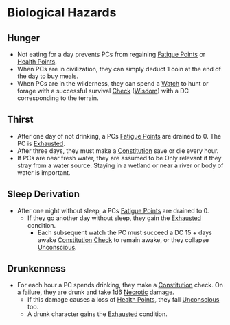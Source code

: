 # Biological Hazards

## Hunger
- Not eating for a day prevents PCs from regaining [Fatigue Points](../Player%20Characters/Derived%20Statistics/Fatigue%20Points.md) or [Health Points](../Player%20Characters/Derived%20Statistics/Health%20Points.md). 
- When PCs are in civilization, they can simply deduct 1 coin at the end of the day to buy meals.
- When PCs are in the wilderness, they can spend a [Watch](../Game%20Procedures/Watches.md) to hunt or forage with a successful survival [Check](../Game%20Procedures/Check.md) ([Wisdom](../Player%20Characters/Chosen%20Statistics/Wisdom.md)) with a DC corresponding to the terrain.

## Thirst
- After one day of not drinking, a PCs [Fatigue Points](../Player%20Characters/Derived%20Statistics/Fatigue%20Points.md) are drained to 0. The PC is [Exhausted](../Conditions/Exhausted.md).
- After three days, they must make a [Constitution](../Player%20Characters/Chosen%20Statistics/Constitution.md) save or die every hour. 
- If PCs are near fresh water, they are assumed to be Only relevant if they stray from a water source. Staying in a wetland or near a river or body of water is important.

## Sleep Derivation
- After one night without sleep, a PCs [Fatigue Points](../Player%20Characters/Derived%20Statistics/Fatigue%20Points.md) are drained to 0. 
	- If they go another day without sleep, they gain the [Exhausted](../Conditions/Exhausted.md) condition. 
		- Each subsequent watch the PC must succeed a DC 15 + days awake [Constitution](../Player%20Characters/Chosen%20Statistics/Constitution.md) [Check](../Game%20Procedures/Check.md) to remain awake, or they collapse [Unconscious](../Conditions/Unconscious.md). 

## Drunkenness
- For each hour a PC spends drinking, they make a [Constitution](../Player%20Characters/Chosen%20Statistics/Constitution.md) check. On a failure, they are drunk and take 1d6 [Necrotic](../Damage%20Types/Necrotic.md) damage.
	- If this damage causes a loss of [Health Points](../Player%20Characters/Derived%20Statistics/Health%20Points.md), they fall [Unconscious](../Conditions/Unconscious.md) too.
	- A drunk character gains the [Exhausted](../Conditions/Exhausted.md) condition.